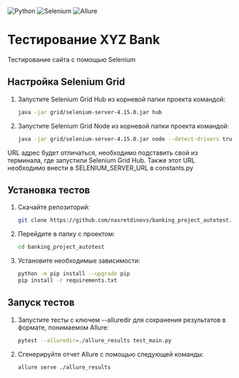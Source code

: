 ![Python](https://img.shields.io/badge/Python-3.11.5-blue)
![Selenium](https://img.shields.io/badge/Selenium-4.15.2-brightgreen)
![Allure](https://img.shields.io/badge/Allure-reporting-brightgreen)

# Тестирование XYZ Bank
Тестирование сайта с помощью Selenium


## Настройка Selenium Grid

1. Запустите Selenium Grid Hub из корневой папки проекта командой:
    ```bash
    java -jar grid/selenium-server-4.15.0.jar hub
    ```

2. Запустите Selenium Grid Node из корневой папки проекта командой:
    ```bash
    java -jar grid/selenium-server-4.15.0.jar node --detect-drivers true --grid-url http://192.168.1.136:4444
    ```
URL адрес будет отличаться, необходимо подставить свой из терминала, 
где запустили Selenium Grid Hub.
Также этот URL необходимо внести в SELENIUM_SERVER_URL в constants.py

## Установка тестов

1. Скачайте репозиторий:
    ```bash
    git clone https://github.com/nasretdinovs/banking_project_autotest.git
    ```

2. Перейдите в папку с проектом:
    ```bash
    cd banking_project_autotest
    ```

3. Установите необходимые зависимости:
    ```bash
    python -m pip install --upgrade pip
    pip install -r requirements.txt
    ```

## Запуск тестов

1. Запустите тесты с ключем --alluredir для сохранения результатов 
в формате, понимаемом Allure:
    ```bash
    pytest --alluredir=./allure_results test_main.py
    ```

2. Сгенерируйте отчет Allure с помощью следующей команды:
    ```bash
    allure serve ./allure_results
    ```
